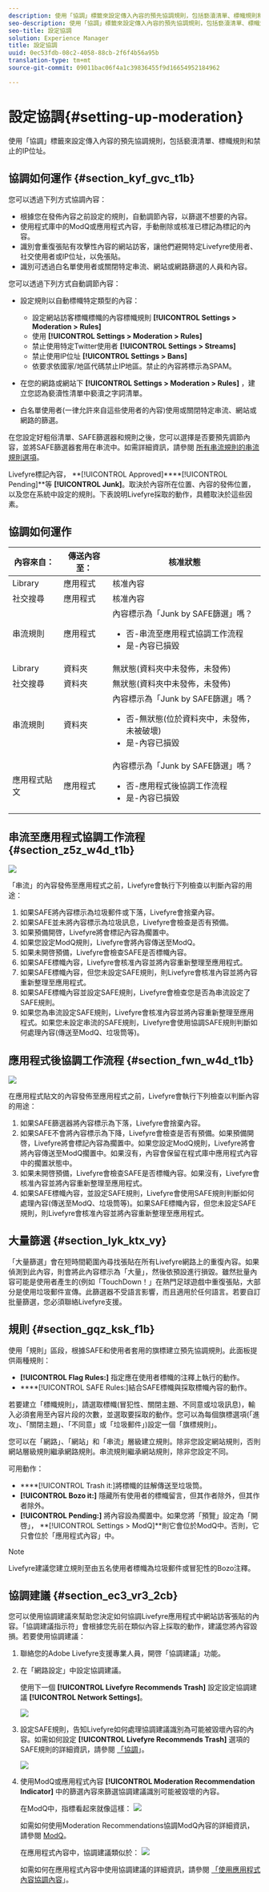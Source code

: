 ```yaml
---
description: 使用「協調」標籤來設定傳入內容的預先協調規則，包括褻瀆清單、標幟規則和禁止的IP位址。
seo-description: 使用「協調」標籤來設定傳入內容的預先協調規則，包括褻瀆清單、標幟規則和禁止的IP位址。
seo-title: 設定協調
solution: Experience Manager
title: 設定協調
uuid: 0ec53fdb-08c2-4058-88cb-2f6f4b56a95b
translation-type: tm+mt
source-git-commit: 09011bac06f4a1c39836455f9d16654952184962

---
```



# 設定協調{#setting-up-moderation}

使用「協調」標籤來設定傳入內容的預先協調規則，包括褻瀆清單、標幟規則和禁止的IP位址。

## 協調如何運作 {#section_kyf_gvc_t1b}

您可以透過下列方式協調內容：

* 根據您在發佈內容之前設定的規則，自動調節內容，以篩選不想要的內容。
* 使用程式庫中的ModQ或應用程式內容，手動刪除或核准已標記為標記的內容。
* 識別會重復張貼有攻擊性內容的網站訪客，讓他們避開特定Livefyre使用者、社交使用者或IP位址，以免張貼。
* 識別可透過白名單使用者或關閉特定串流、網站或網路篩選的人員和內容。

您可以透過下列方式自動調節內容：

* 設定規則以自動標幟特定類型的內容：

   * 設定網站訪客標幟標幟的內容標幟規則 **[!UICONTROL Settings > Moderation > Rules]**
   * 使用 **[!UICONTROL Settings > Moderation > Rules]**
   * 禁止使用特定Twitter使用者 **[!UICONTROL Settings > Streams]**
   * 禁止使用IP位址 **[!UICONTROL Settings > Bans]**
   * 依要求依國家/地區代碼禁止IP地區。禁止的內容將標示為SPAM。

* 在您的網路或網站下 **[!UICONTROL Settings > Moderation > Rules]** ，建立您認為褻瀆性清單中褻瀆之字詞清單。
* 白名單使用者(一律允許來自這些使用者的內容)使用或關閉特定串流、網站或網路的篩選。

在您設定好粗俗清單、SAFE篩選器和規則之後，您可以選擇是否要預先調節內容，並將SAFE篩選器套用在串流中。如需詳細資訊，請參閱 [所有串流規則的串流規則選項](/help/using/c-streams/c-stream-rule-options-for-all-stream-rules.md#c_stream_rule_options_for_all_stream_rules)。

Livefyre標記內容， **[!UICONTROL Approved]****[!UICONTROL Pending]**等 **[!UICONTROL Junk]**。取決於內容所在位置、內容的發佈位置，以及您在系統中設定的規則。下表說明Livefyre採取的動作，具體取決於這些因素。

## 協調如何運作

| 內容來自： | 傳送內容至： | 核准狀態 |
|--- |--- |--- |
| Library | 應用程式 | 核准內容 |
| 社交搜尋 | 應用程式 | 核准內容 |
| 串流規則 | 應用程式 | 內容標示為「Junk by SAFE篩選」嗎？ <br><ul><li>否-串流至應用程式協調工作流程</li><li>是-內容已損毀</li></ul> |
| Library | 資料夾 | 無狀態(資料夾中未發佈，未發佈) |
| 社交搜尋 | 資料夾 | 無狀態(資料夾中未發佈，未發佈) |
| 串流規則 | 資料夾 | 內容標示為「Junk by SAFE篩選」嗎？ <br><ul><li>否-無狀態(位於資料夾中，未發佈，未被破壞)</li><li>是-內容已損毀</li></ul> |
| 應用程式貼文 | 應用程式 | 內容標示為「Junk by SAFE篩選」嗎？ <br><ul><li>否-應用程式後協調工作流程</li><li>是-內容已損毀</li></ul> |

## 串流至應用程式協調工作流程 {#section_z5z_w4d_t1b}

![](assets/stream_to_app_workflow.png)

「串流」的內容發佈至應用程式之前，Livefyre會執行下列檢查以判斷內容的用途：

1. 如果SAFE將內容標示為垃圾郵件或下落，Livefyre會捨棄內容。
1. 如果SAFE並未將內容標示為垃圾訊息，Livefyre會檢查是否有預備。
1. 如果預備開啓，Livefyre將會標記內容為擱置中。
1. 如果您設定ModQ規則，Livefyre會將內容傳送至ModQ。
1. 如果未開啓預備，Livefyre會檢查SAFE是否標幟內容。
1. 如果SAFE標幟內容，Livefyre會核准內容並將內容重新整理至應用程式。
1. 如果SAFE標幟內容，但您未設定SAFE規則，則Livefyre會核准內容並將內容重新整理至應用程式。
1. 如果SAFE標幟內容並設定SAFE規則，Livefyre會檢查您是否為串流設定了SAFE規則。
1. 如果您為串流設定SAFE規則，Livefyre會核准內容並將內容重新整理至應用程式。如果您未設定串流的SAFE規則，Livefyre會使用協調SAFE規則判斷如何處理內容(傳送至ModQ、垃圾筒等)。

## 應用程式後協調工作流程 {#section_fwn_w4d_t1b}

![](assets/post_to_app_workflow.png)

在應用程式貼文的內容發佈至應用程式之前，Livefyre會執行下列檢查以判斷內容的用途：

1. 如果SAFE篩選器將內容標示為下落，Livefyre會捨棄內容。
1. 如果SAFE不會將內容標示為下降，Livefyre會檢查是否有預備。如果預備開啓，Livefyre將會標記內容為擱置中。如果您設定ModQ規則，Livefyre將會將內容傳送至ModQ擱置中。如果沒有，內容會保留在程式庫中應用程式內容中的擱置狀態中。
1. 如果未開啓預備，Livefyre會檢查SAFE是否標幟內容。如果沒有，Livefyre會核准內容並將內容重新整理至應用程式。
1. 如果SAFE標幟內容，並設定SAFE規則，Livefyre會使用SAFE規則判斷如何處理內容(傳送至ModQ、垃圾筒等)。如果SAFE標幟內容，但您未設定SAFE規則，則Livefyre會核准內容並將內容重新整理至應用程式。

## 大量篩選 {#section_lyk_ktx_vy}

「大量篩選」會在短時間範圍內尋找張貼在所有Livefyre網路上的重復內容。如果偵測到此內容，則會將此內容標示為「大量」，然後依預設進行損毀。雖然批量內容可能是使用者產生的(例如「TouchDown！」在熱門足球遊戲中重復張貼，大部分是使用垃圾郵件宣傳。此篩選器不受語言影響，而且適用於任何語言。若要自訂批量篩選，您必須聯絡Livefyre支援。

## 規則 {#section_gqz_ksk_f1b}

使用「規則」區段，根據SAFE和使用者套用的旗標建立預先協調規則。此面板提供兩種規則：

* **[!UICONTROL Flag Rules:]** 指定應在使用者標幟的注釋上執行的動作。
* ****[!UICONTROL SAFE Rules:]結合SAFE標幟與採取標幟內容的動作。

若要建立「標幟規則」，請選取標幟(冒犯性、關閉主題、不同意或垃圾訊息)，輸入必須套用至內容片段的次數，並選取要採取的動作。您可以為每個旗標選項(「進攻」、「關閉主題」、「不同意」或「垃圾郵件」)設定一個「旗標規則」。

您可以在「網路」、「網站」和「串流」層級建立規則。除非您設定網站規則，否則網站層級規則繼承網路規則。串流規則繼承網站規則，除非您設定不同。

可用動作：

* ****[!UICONTROL Trash it:]將標幟的註解傳送至垃圾筒。
* **[!UICONTROL Bozo it:]** 隱藏所有使用者的標幟留言，但其作者除外，但其作者除外。
* **[!UICONTROL Pending:]** 將內容設為擱置中。如果您將「預覽」設定為「開啓」， **[!UICONTROL Settings > ModQ]**則它會位於ModQ中。否則，它只會位於「應用程式內容」中。

>[!NOTE]
>
>Livefyre建議您建立規則至由五名使用者標幟為垃圾郵件或冒犯性的Bozo注釋。

## 協調建議 {#section_ec3_vr3_2cb}

您可以使用協調建議來幫助您決定如何協調Livefyre應用程式中網站訪客張貼的內容。「協調建議指示符」會根據您先前在類似內容上採取的動作，建議您將內容毀損。若要使用協調建議：

1. 聯絡您的Adobe Livefyre支援專業人員，開啓「協調建議」功能。
1. 在「網路設定」中設定協調建議。

   使用下一個 **[!UICONTROL Livefyre Recommends Trash]** 設定設定協調建議 **[!UICONTROL Network Settings]**。

   ![](assets/image_mod_reco_trash.png)

1. 設定SAFE規則，告知Livefyre如何處理協調建議識別為可能被毀壞內容的內容。如需如何設定 **[!UICONTROL Livefyre Recommends Trash]** 選項的SAFE規則的詳細資訊，請參閱 [「協調](/help/using/c-features-livefyre/c-about-moderation/c-moderation.md#c_moderation)」。

   ![](assets/modreco4.png)

1. 使用ModQ或應用程式內容 **[!UICONTROL Moderation Recommendation Indicator]** 中的篩選內容來篩選協調建議識別可能被毀壞的內容。

   在ModQ中，指標看起來就像這樣： ![](assets/mod_reco1.png)

   如需如何使用Moderation Recommendations協調ModQ內容的詳細資訊，請參閱 [ModQ](/help/using/c-features-livefyre/c-about-moderation/c-modq.md#c_modq)。

   在應用程式內容中，協調建議類似於： ![](assets/modreco3.png)

   如需如何在應用程式內容中使用協調建議的詳細資訊，請參閱 [「使用應用程式內容協調內容](/help/using/c-features-livefyre/c-about-moderation/c-moderate-content-using-app-content.md#c_moderate_content_using_app_content)」。
